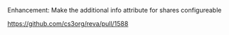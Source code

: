 Enhancement: Make the additional info attribute for shares configureable

https://github.com/cs3org/reva/pull/1588
